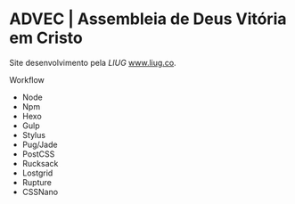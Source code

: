 # ADVEC | Assembleia de Deus Vitória em Cristo
Site desenvolvimento pela *LIUG* www.liug.co.

Workflow
+ Node
+ Npm
+ Hexo
+ Gulp
+ Stylus
+ Pug/Jade
+ PostCSS
+ Rucksack
+ Lostgrid
+ Rupture
+ CSSNano
